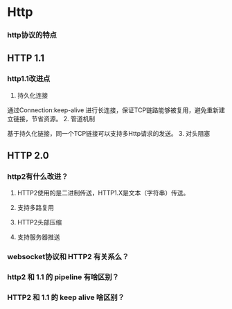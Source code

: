 # Http

### http协议的特点

## HTTP 1.1
### http1.1改进点
1. 持久化连接

通过Connection:keep-alive 进行长连接，保证TCP链路能够被复用，避免重新建立链接，节省资源。
2. 管道机制

基于持久化链接，同一个TCP链接可以支持多Http请求的发送。
3. 对头阻塞

## HTTP 2.0

### http2有什么改进？

1. HTTP2使用的是二进制传送，HTTP1.X是文本（字符串）传送。

2. 支持多路复用

3. HTTP2头部压缩

4. 支持服务器推送

### websocket协议和 HTTP2 有关系么？
### http2 和 1.1 的 pipeline 有啥区别？
### HTTP2 和 1.1 的 keep alive 啥区别？